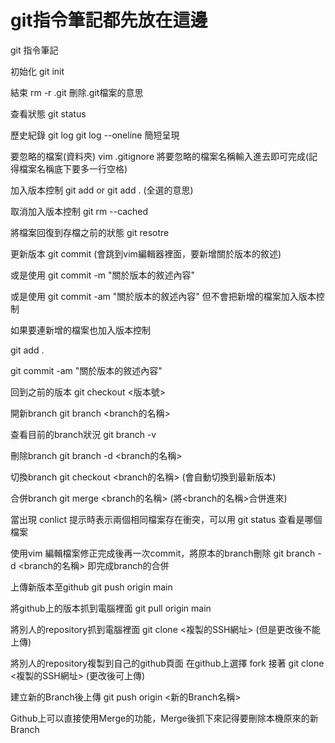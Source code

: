 # git指令筆記都先放在這邊
git 指令筆記

初始化 git init

結束   rm -r .git 刪除.git檔案的意思

查看狀態 git status

歷史紀錄 git log  git log --oneline 簡短呈現

要忽略的檔案(資料夾)
vim .gitignore 將要忽略的檔案名稱輸入進去即可完成(記得檔案名稱底下要多一行空格)

加入版本控制 git add <file> or git add . (全選的意思)

取消加入版本控制 git rm --cached <file>

將檔案回復到存檔之前的狀態 git resotre <file>

更新版本 git commit (會跳到vim編輯器裡面，要新增關於版本的敘述)

或是使用 git commit -m "關於版本的敘述內容"

或是使用 git commit -am "關於版本的敘述內容" 但不會把新增的檔案加入版本控制

如果要連新增的檔案也加入版本控制

git add .

git commit -am "關於版本的敘述內容"

回到之前的版本 git checkout <版本號>

開新branch git branch <branch的名稱>

查看目前的branch狀況 git branch -v

刪除branch git branch -d <branch的名稱>

切換branch git checkout <branch的名稱> (會自動切換到最新版本)

合併branch git merge <branch的名稱>   (將<branch的名稱>合併進來)

當出現 conlict 提示時表示兩個相同檔案存在衝突，可以用 git status 查看是哪個檔案

使用vim 編輯檔案修正完成後再一次commit，將原本的branch刪除 git branch -d <branch的名稱> 即完成branch的合併

上傳新版本至github git push origin main
  
將github上的版本抓到電腦裡面 git pull origin main 

將別人的repository抓到電腦裡面 git clone <複製的SSH網址> (但是更改後不能上傳)

將別人的repository複製到自己的github頁面 在github上選擇 fork 接著 git clone <複製的SSH網址> (更改後可上傳)

建立新的Branch後上傳 git push origin <新的Branch名稱>

Github上可以直接使用Merge的功能，Merge後抓下來記得要刪除本機原來的新Branch









